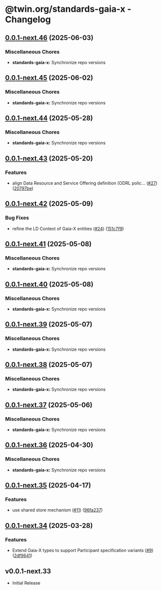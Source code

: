 # @twin.org/standards-gaia-x - Changelog

## [0.0.1-next.46](https://github.com/twinfoundation/standards/compare/standards-gaia-x-v0.0.1-next.45...standards-gaia-x-v0.0.1-next.46) (2025-06-03)


### Miscellaneous Chores

* **standards-gaia-x:** Synchronize repo versions

## [0.0.1-next.45](https://github.com/twinfoundation/standards/compare/standards-gaia-x-v0.0.1-next.44...standards-gaia-x-v0.0.1-next.45) (2025-06-02)


### Miscellaneous Chores

* **standards-gaia-x:** Synchronize repo versions

## [0.0.1-next.44](https://github.com/twinfoundation/standards/compare/standards-gaia-x-v0.0.1-next.43...standards-gaia-x-v0.0.1-next.44) (2025-05-28)


### Miscellaneous Chores

* **standards-gaia-x:** Synchronize repo versions

## [0.0.1-next.43](https://github.com/twinfoundation/standards/compare/standards-gaia-x-v0.0.1-next.42...standards-gaia-x-v0.0.1-next.43) (2025-05-20)


### Features

* align Data Resource and Service Offering definition (ODRL polic… ([#27](https://github.com/twinfoundation/standards/issues/27)) ([20797be](https://github.com/twinfoundation/standards/commit/20797beff059c6fb253401d49b654cd7a57762d5))

## [0.0.1-next.42](https://github.com/twinfoundation/standards/compare/standards-gaia-x-v0.0.1-next.41...standards-gaia-x-v0.0.1-next.42) (2025-05-09)


### Bug Fixes

* refine the LD Context of Gaia-X entities ([#24](https://github.com/twinfoundation/standards/issues/24)) ([151c7f9](https://github.com/twinfoundation/standards/commit/151c7f940c900daac6c98a6f89ea5f708b25a1bd))

## [0.0.1-next.41](https://github.com/twinfoundation/standards/compare/standards-gaia-x-v0.0.1-next.40...standards-gaia-x-v0.0.1-next.41) (2025-05-08)


### Miscellaneous Chores

* **standards-gaia-x:** Synchronize repo versions

## [0.0.1-next.40](https://github.com/twinfoundation/standards/compare/standards-gaia-x-v0.0.1-next.39...standards-gaia-x-v0.0.1-next.40) (2025-05-08)


### Miscellaneous Chores

* **standards-gaia-x:** Synchronize repo versions

## [0.0.1-next.39](https://github.com/twinfoundation/standards/compare/standards-gaia-x-v0.0.1-next.38...standards-gaia-x-v0.0.1-next.39) (2025-05-07)


### Miscellaneous Chores

* **standards-gaia-x:** Synchronize repo versions

## [0.0.1-next.38](https://github.com/twinfoundation/standards/compare/standards-gaia-x-v0.0.1-next.37...standards-gaia-x-v0.0.1-next.38) (2025-05-07)


### Miscellaneous Chores

* **standards-gaia-x:** Synchronize repo versions

## [0.0.1-next.37](https://github.com/twinfoundation/standards/compare/standards-gaia-x-v0.0.1-next.36...standards-gaia-x-v0.0.1-next.37) (2025-05-06)


### Miscellaneous Chores

* **standards-gaia-x:** Synchronize repo versions

## [0.0.1-next.36](https://github.com/twinfoundation/standards/compare/standards-gaia-x-v0.0.1-next.35...standards-gaia-x-v0.0.1-next.36) (2025-04-30)


### Miscellaneous Chores

* **standards-gaia-x:** Synchronize repo versions

## [0.0.1-next.35](https://github.com/twinfoundation/standards/compare/standards-gaia-x-v0.0.1-next.34...standards-gaia-x-v0.0.1-next.35) (2025-04-17)


### Features

* use shared store mechanism ([#11](https://github.com/twinfoundation/standards/issues/11)) ([96fa237](https://github.com/twinfoundation/standards/commit/96fa23735f69c1fc7e3d0019b527634fa0a042d9))

## [0.0.1-next.34](https://github.com/twinfoundation/standards/compare/standards-gaia-x-v0.0.1-next.33...standards-gaia-x-v0.0.1-next.34) (2025-03-28)


### Features

* Extend Gaia-X types to support Participant specification variants ([#9](https://github.com/twinfoundation/standards/issues/9)) ([2df9641](https://github.com/twinfoundation/standards/commit/2df9641946fe27f916721978ca807002398c4199))

## v0.0.1-next.33

- Initial Release
